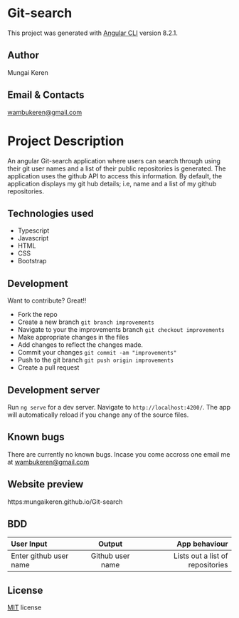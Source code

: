 # Git-search

This project was generated with [Angular CLI](https://github.com/angular/angular-cli) version 8.2.1.
## Author

Mungai Keren
## Email & Contacts

wambukeren@gmail.com
# Project Description

An angular Git-search application where users can search through using their git user names and a list of their public repositories is generated. The application uses the github API to access this information. By default, the application displays my git hub details; i.e, name and a list of my github repositories.
## Technologies used

* Typescript
* Javascript
* HTML
* CSS
* Bootstrap
## Development

Want to contribute? Great!!
* Fork the repo
* Create a new branch ```git branch improvements```
* Navigate to your the improvements branch ```git checkout improvements```
* Make appropriate changes in the files
* Add changes to reflect the changes made.
* Commit your changes ```git commit -am "improvements"```
* Push to the git branch ```git push origin improvements```
* Create a pull request
## Development server

Run `ng serve` for a dev server. Navigate to `http://localhost:4200/`. The app will automatically reload if you change any of the source files.
## Known bugs

There are currently no known bugs. Incase you come accross one email me at wambukeren@gmail.com
## Website preview

https:mungaikeren.github.io/Git-search
## BDD

|User Input             |Output               |App behaviour|
|:---------             |:-----:              |-----------:|
|Enter github user name |Github user name     |Lists out a list of repositories|

## License

[MIT](https://github.com/MungaiKeren/Git-search/blob/master/LICENSE) license
